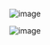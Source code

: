 ![image](https://github.com/jeuneseven/ReadingNotes/assets/8426758/0c48160c-d5c6-4988-9949-4ee8d303a3d6)

![image](https://github.com/jeuneseven/ReadingNotes/assets/8426758/0d74d3b5-60ec-46b4-ad27-128e19232562)
